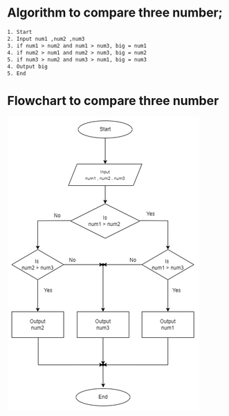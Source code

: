 # Algorithm to compare three number;

```
1. Start
2. Input num1 ,num2 ,num3
3. if num1 > num2 and num1 > num3, big = num1
4. if num2 > num1 and num2 > num3, big = num2
5. if num3 > num2 and num3 > num1, big = num3
4. Output big
5. End
```

# Flowchart to compare three number

![bigger number flowchart.png](bigger_number_flowchart.png)
